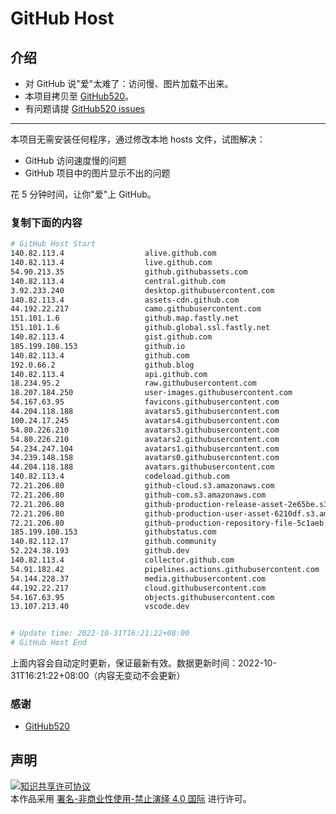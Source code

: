 # GitHub Host
## 介绍
- 对 GitHub 说"爱"太难了：访问慢、图片加载不出来。
- 本项目拷贝至 [GitHub520](https://github.com/521xueweihan/GitHub520)。
- 有问题请提 [GitHub520 issues](https://github.com/521xueweihan/GitHub520/issues/new)

---

本项目无需安装任何程序，通过修改本地 hosts 文件，试图解决：
- GitHub 访问速度慢的问题
- GitHub 项目中的图片显示不出的问题

花 5 分钟时间，让你"爱"上 GitHub。

### 复制下面的内容
```bash
# GitHub Host Start
140.82.113.4                  alive.github.com
140.82.113.4                  live.github.com
54.90.213.35                  github.githubassets.com
140.82.113.4                  central.github.com
3.92.233.240                  desktop.githubusercontent.com
140.82.113.4                  assets-cdn.github.com
44.192.22.217                 camo.githubusercontent.com
151.101.1.6                   github.map.fastly.net
151.101.1.6                   github.global.ssl.fastly.net
140.82.113.4                  gist.github.com
185.199.108.153               github.io
140.82.113.4                  github.com
192.0.66.2                    github.blog
140.82.113.4                  api.github.com
18.234.95.2                   raw.githubusercontent.com
18.207.184.250                user-images.githubusercontent.com
54.167.63.95                  favicons.githubusercontent.com
44.204.118.188                avatars5.githubusercontent.com
100.24.17.245                 avatars4.githubusercontent.com
54.80.226.210                 avatars3.githubusercontent.com
54.80.226.210                 avatars2.githubusercontent.com
54.234.247.104                avatars1.githubusercontent.com
34.239.148.158                avatars0.githubusercontent.com
44.204.118.188                avatars.githubusercontent.com
140.82.113.4                  codeload.github.com
72.21.206.80                  github-cloud.s3.amazonaws.com
72.21.206.80                  github-com.s3.amazonaws.com
72.21.206.80                  github-production-release-asset-2e65be.s3.amazonaws.com
72.21.206.80                  github-production-user-asset-6210df.s3.amazonaws.com
72.21.206.80                  github-production-repository-file-5c1aeb.s3.amazonaws.com
185.199.108.153               githubstatus.com
140.82.112.17                 github.community
52.224.38.193                 github.dev
140.82.113.4                  collector.github.com
54.91.182.42                  pipelines.actions.githubusercontent.com
54.144.228.37                 media.githubusercontent.com
44.192.22.217                 cloud.githubusercontent.com
54.167.63.95                  objects.githubusercontent.com
13.107.213.40                 vscode.dev


# Update time: 2022-10-31T16:21:22+08:00
# GitHub Host End

```
上面内容会自动定时更新，保证最新有效。数据更新时间：2022-10-31T16:21:22+08:00（内容无变动不会更新）

### 感谢

- [GitHub520](https://github.com/521xueweihan/GitHub520)

## 声明
<a rel="license" href="https://creativecommons.org/licenses/by-nc-nd/4.0/deed.zh"><img alt="知识共享许可协议" style="border-width: 0" src="https://licensebuttons.net/l/by-nc-nd/4.0/88x31.png"></a><br>本作品采用 <a rel="license" href="https://creativecommons.org/licenses/by-nc-nd/4.0/deed.zh">署名-非商业性使用-禁止演绎 4.0 国际</a> 进行许可。